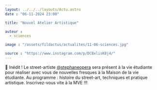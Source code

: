```yaml
---
layout: ../../../layouts/Actu.astro
date : "06-11-2024 23:00"

title: "Nouvel Atelier Artistique"

auteur :
  - sciences

image : "/assets/fildactus/actualites/11-06-sciences.jpg"

source : "https://www.instagram.com/p/DCBxlisK8j4/"
---
```


🎨 Inédit ! Le street-artiste [@stephaneopera](https://www.instagram.com/stephaneopera/) sera présent à la vie étudiante pour réaliser avec vous de nouvelles fresques à la Maison de la vie étudiante. Au programme : histoire du street-art, techniques et pratique artistique. Inscrivez-vous vite à la MVE !!!